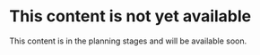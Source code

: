 <div class="ion-text-center">

# This content is not yet available

<ion-icon name="logo-react" style="font-size: 256px" color="primary"></ion-icon>

This content is in the planning stages and will be available soon.

</div>
